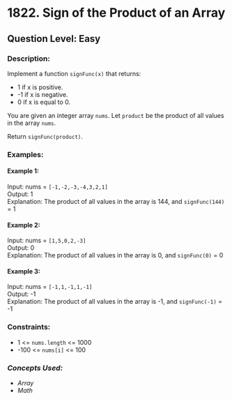 # 1822. Sign of the Product of an Array
## Question Level: Easy
### Description:
Implement a function `signFunc(x)` that returns:

- 1 if x is positive.
- -1 if x is negative.
- 0 if x is equal to 0.

You are given an integer array `nums`. Let `product` be the product of all values in the array `nums`.

Return `signFunc(product)`.

### Examples:
#### Example 1:

Input: nums = `[-1,-2,-3,-4,3,2,1]`  
Output: 1  
Explanation: The product of all values in the array is 144, and `signFunc(144)` = 1 
#### Example 2:

Input: nums = `[1,5,0,2,-3]`  
Output: 0  
Explanation: The product of all values in the array is 0, and `signFunc(0)` = 0  
#### Example 3:

Input: nums = `[-1,1,-1,1,-1]`  
Output: -1  
Explanation: The product of all values in the array is -1, and `signFunc(-1)` = -1  
### Constraints:

- 1 <= `nums.length` <= 1000
- -100 <= `nums[i]` <= 100

### <i>Concepts Used:
- Array
- Math</i>